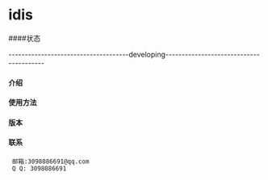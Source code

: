 # idis

####状态

-------------------------------------developing----------------------------------------

#### 介绍

#### 使用方法

       
#### 版本        

#### 联系
     邮箱:3098086691@qq.com
     Q Q: 3098086691